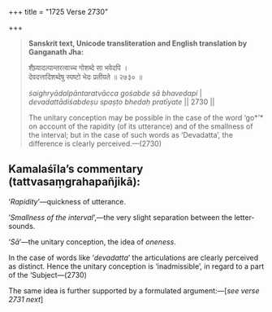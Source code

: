+++
title = "1725 Verse 2730"

+++
> **Sanskrit text, Unicode transliteration and English translation by Ganganath Jha:** 
>
> शैघ्र्यादल्पान्तरत्वाच्च गोशब्दे सा भवेदपि ।  
> देवदत्तादिशब्देषु स्पष्टो भेदः प्रतीयते ॥ २७३० ॥ 
>
> *śaighryādalpāntaratvācca gośabde sā bhavedapi* \|  
> *devadattādiśabdeṣu spaṣṭo bhedaḥ pratīyate* \|\| 2730 \|\| 
>
> The unitary conception may be possible in the case of the word ‘go*’* on account of the rapidity (of its utterance) and of the smallness of the interval; but in the case of such words as ‘Devadatta’, the difference is clearly perceived.—(2730)



## Kamalaśīla’s commentary (tattvasaṃgrahapañjikā):

‘*Rapidity*’—quickness of utterance.

‘*Smallness of the interval*’,—the very slight separation between the letter-sounds.

‘*Sā*’—the unitary conception, the idea of *oneness*.

In the case of words like ‘*devadatta*’ the articulations are clearly perceived as distinct. Hence the unitary conception is ‘inadmissible’, in regard to a part of the ‘Subject—(2730)

The same idea is further supported by a formulated argument:—[*see verse 2731 next*]


